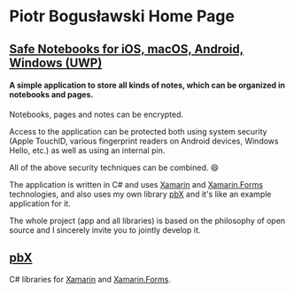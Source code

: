 
# Piotr Bogusławski Home Page

## [Safe Notebooks for iOS, macOS, Android, Windows (UWP)](https://github.com/boguslawski-piotr/SafeNotebooks)

#### A simple application to store all kinds of notes, which can be organized in notebooks and pages.

Notebooks, pages and notes can be encrypted. 

Access to the application can be protected both using system security (Apple TouchID, various fingerprint readers on Android devices, Windows Hello, etc.) as well as using an internal pin.

All of the above security techniques can be combined. :smile:

The application is written in C# and uses [Xamarin](https://github.com/xamarin) and [Xamarin.Forms](https://github.com/xamarin/Xamarin.Forms) technologies, and also uses my own library [pbX](https://github.com/boguslawski-piotr/pbX) and it's like an example application for it.

The whole project (app and all libraries) is based on the philosophy of open source and I sincerely invite you to jointly develop it.

## [pbX](https://github.com/boguslawski-piotr/pbX)

C# libraries for [Xamarin](https://github.com/xamarin) and [Xamarin.Forms](https://github.com/xamarin/Xamarin.Forms).
